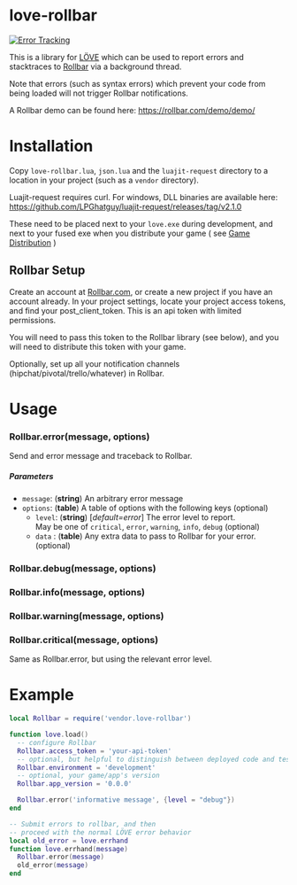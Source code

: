 love-rollbar
============
[![Error Tracking](https://d26gfdfi90p7cf.cloudfront.net/rollbar-badge.144534.o.png)](https://rollbar.com)

This is a library for [LÖVE](http://love2d.org) which can be used to
report errors and stacktraces to [Rollbar](http://rollbar.com)
via a background thread.

Note that errors (such as syntax errors) which prevent your code from being
loaded will not trigger Rollbar notifications.

A Rollbar demo can be found here: https://rollbar.com/demo/demo/

Installation
============
Copy `love-rollbar.lua`, `json.lua` and the `luajit-request` directory to a location in your project (such as a `vendor` directory).

Luajit-request requires curl. For windows, DLL binaries are available here: https://github.com/LPGhatguy/luajit-request/releases/tag/v2.1.0

These need to be placed next to your `love.exe` during development, and next to your fused exe when you distribute your game
( see [Game Distribution](https://love2d.org/wiki/Game_Distribution) )

Rollbar Setup
-------------

Create an account at [Rollbar.com](http://rollbar.com), or create a new project if you have an account already.
In your project settings, locate your project access tokens, and find your post_client_token. This is an api token with limited permissions.

You will need to pass this token to the Rollbar library (see below), and you will need to distribute this token with your game.

Optionally, set up all your notification channels (hipchat/pivotal/trello/whatever) in Rollbar.

Usage
=====

### Rollbar.error(message, options)
Send and error message and traceback to Rollbar.
##### Parameters
* `message`: (**string**) An arbitrary error message
* `options`: (**table**) A table of options with the following keys (optional)
  * `level`: (**string**) [_default=error_] The error level to report. <br> May be one of `critical`, `error`, `warning`, `info`, `debug` (optional)
  * `data` : (**table**) Any extra data to pass to Rollbar for your error. (optional)

### Rollbar.debug(message, options)
### Rollbar.info(message, options)
### Rollbar.warning(message, options)
### Rollbar.critical(message, options)

Same as Rollbar.error, but using the relevant error level.

Example
=======
```lua
local Rollbar = require('vendor.love-rollbar')

function love.load()
  -- configure Rollbar
  Rollbar.access_token = 'your-api-token'
  -- optional, but helpful to distinguish between deployed code and testing code
  Rollbar.environment = 'development'
  -- optional, your game/app's version
  Rollbar.app_version = '0.0.0'

  Rollbar.error('informative message', {level = "debug"})
end

-- Submit errors to rollbar, and then
-- proceed with the normal LÖVE error behavior
local old_error = love.errhand
function love.errhand(message)
  Rollbar.error(message)
  old_error(message)
end
```
